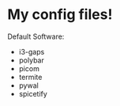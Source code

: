 # My config files!

Default Software:

 - i3-gaps
 - polybar
 - picom
 - termite
 - pywal
 - spicetify
 
